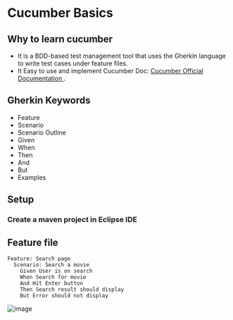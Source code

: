 # Cucumber Basics
## Why to learn cucumber
+ It is a BDD-based test management tool that uses the Gherkin language to write test cases under feature files.
+ It Easy to use and implement
Cucumber Doc: 
[Cucumber Official Documentation ](https://cucumber.io/docs/cucumber/).
## Gherkin Keywords
+ Feature
+ Scenario
+ Scenario Outline
+ Given
+ When
+ Then
+ And
+ But
+ Examples

## Setup 
### Create a maven project in Eclipse IDE


## Feature file
```
Feature: Search page
  Scenario: Search a movie
    Given User is on search
    When Search for movie
    And Hit Enter button
    Then Search result should display
    But Error should not display
```


![image](https://github.com/SumitGD/GitDemo/assets/69728301/64e7d422-01f6-4be5-a02e-48bb3b40057c)



